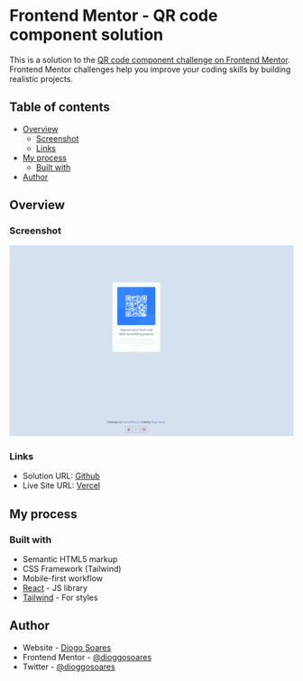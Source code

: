 # Frontend Mentor - QR code component solution

This is a solution to the [QR code component challenge on Frontend Mentor](https://www.frontendmentor.io/challenges/qr-code-component-iux_sIO_H). Frontend Mentor challenges help you improve your coding skills by building realistic projects. 

## Table of contents

- [Overview](#overview)
  - [Screenshot](#screenshot)
  - [Links](#links)
- [My process](#my-process)
  - [Built with](#built-with)
- [Author](#author)

## Overview

### Screenshot

![](./public/screen-shot.png)

### Links

- Solution URL: [Github](https://github.com/dioggosoares/qr-code-challenge)
- Live Site URL: [Vercel](https://qr-code-challenge-puce.vercel.app/)

## My process

### Built with

- Semantic HTML5 markup
- CSS Framework (Tailwind)
- Mobile-first workflow
- [React](https://reactjs.org/) - JS library
- [Tailwind](https://tailwindcss.com/) - For styles

## Author

- Website - [Diogo Soares](https://github.com/dioggosoares)
- Frontend Mentor - [@dioggosoares](https://www.frontendmentor.io/profile/dioggosoares)
- Twitter - [@dioggosoares](https://twitter.com/dioggosoares)